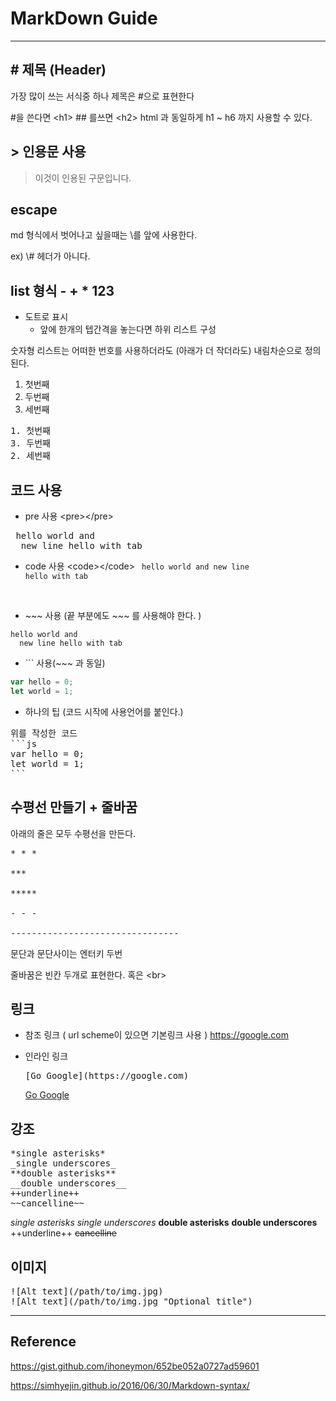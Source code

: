# MarkDown Guide
- - -
## # 제목 (Header)

가장 많이 쓰는 서식중 하나 제목은 #으로 표현한다

\#을 쓴다면  \<h1>
\## 를쓰면 \<h2>
html 과 동일하게  h1 ~ h6 까지 사용할 수 있다.

## \> 인용문 사용

> 이것이 인용된 구문입니다.

## escape
md 형식에서 벗어나고 싶을때는 \를 앞에 사용한다.

ex) \\# 헤더가 아니다.


## list 형식 - + * 123

- 도트로 표시
  - 앞에 한개의 텝간격을 놓는다면 하위 리스트 구성

숫자형 리스트는 어떠한 번호를 사용하더라도 (아래가 더 작더라도) 내림차순으로 정의된다.
1. 첫번째
3. 두번째
2. 세번째

<pre>
1. 첫번째
3. 두번째
2. 세번째
</pre>

## 코드 사용

- pre 사용 \<pre>\</pre>
<pre> hello world and
  new line hello with tab </pre>

- code 사용 \<code>\</code>
<code> hello world and
  new line hello with tab </code>
<br>

- \~~~ 사용 (끝 부분에도 \~~~ 를 사용해야 한다. )

~~~
hello world and
  new line hello with tab
~~~

- \``` 사용(\~~~ 과 동일)

```js
var hello = 0;
let world = 1;
```
- 하나의 팁 (코드 시작에 사용언어를 붙인다.)
<pre>
위를 작성한 코드
```js
var hello = 0;
let world = 1;
```
</pre>



## 수평선 만들기 + 줄바꿈
아래의 줄은 모두 수평선을 만든다.

<pre>
* * *

***

*****

- - -

--------------------------------
</pre>  


문단과 문단사이는 엔터키 두번

줄바꿈은 빈칸 두개로 표현한다. 혹은 \<br>


## 링크


- 참조 링크 ( url scheme이 있으면 기본링크 사용 )
  https://google.com




- 인라인 링크
  <pre>[Go Google](https://google.com)</pre>
  [Go Google](https://google.com)  


## 강조

<pre>
*single asterisks*
_single underscores_
**double asterisks**
__double underscores__
++underline++
~~cancelline~~
</pre>

*single asterisks*
_single underscores_
**double asterisks**
__double underscores__
++underline++
~~cancelline~~


## 이미지

<pre>
![Alt text](/path/to/img.jpg)
![Alt text](/path/to/img.jpg "Optional title")
</pre>


---------------------

## Reference

https://gist.github.com/ihoneymon/652be052a0727ad59601

https://simhyejin.github.io/2016/06/30/Markdown-syntax/
